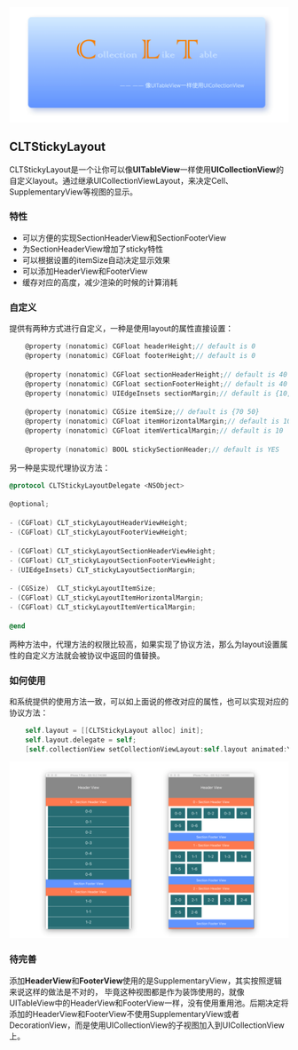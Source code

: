 ![](clt.png)

## **CLTStickyLayout** 

CLTStickyLayout是一个让你可以像**UITableView**一样使用**UICollectionView**的自定义layout。通过继承UICollectionViewLayout，来决定Cell、SupplementaryView等视图的显示。



### 特性

- 可以方便的实现SectionHeaderView和SectionFooterView
- 为SectionHeaderView增加了sticky特性
- 可以根据设置的itemSize自动决定显示效果
- 可以添加HeaderView和FooterView
- 缓存对应的高度，减少渲染的时候的计算消耗



### 自定义

提供有两种方式进行自定义，一种是使用layout的属性直接设置：

```objective-c
    @property (nonatomic) CGFloat headerHeight;// default is 0
    @property (nonatomic) CGFloat footerHeight;// default is 0

    @property (nonatomic) CGFloat sectionHeaderHeight;// default is 40
    @property (nonatomic) CGFloat sectionFooterHeight;// default is 40
    @property (nonatomic) UIEdgeInsets sectionMargin;// default is {10,10,10,10}

    @property (nonatomic) CGSize itemSize;// default is {70 50}
    @property (nonatomic) CGFloat itemHorizontalMargin;// default is 10
    @property (nonatomic) CGFloat itemVerticalMargin;// default is 10

    @property (nonatomic) BOOL stickySectionHeader;// default is YES
```

另一种是实现代理协议方法：

```objective-c
@protocol CLTStickyLayoutDelegate <NSObject>

@optional;

- (CGFloat) CLT_stickyLayoutHeaderViewHeight;
- (CGFloat) CLT_stickyLayoutFooterViewHeight;

- (CGFloat) CLT_stickyLayoutSectionHeaderViewHeight;
- (CGFloat) CLT_stickyLayoutSectionFooterViewHeight;
- (UIEdgeInsets) CLT_stickyLayoutSectionMargin;

- (CGSize)  CLT_stickyLayoutItemSize;
- (CGFloat) CLT_stickyLayoutItemHorizontalMargin;
- (CGFloat) CLT_stickyLayoutItemVerticalMargin;

@end
```

两种方法中，代理方法的权限比较高，如果实现了协议方法，那么为layout设置属性的自定义方法就会被协议中返回的值替换。



### 如何使用

和系统提供的使用方法一致，可以如上面说的修改对应的属性，也可以实现对应的协议方法：

```objective-c
    self.layout = [[CLTStickyLayout alloc] init];
    self.layout.delegate = self;
    [self.collectionView setCollectionViewLayout:self.layout animated:YES];
```



![](sample.png)



### 待完善

添加**HeaderView**和**FooterView**使用的是SupplementaryView，其实按照逻辑来说这样的做法是不对的， 毕竟这种视图都是作为装饰使用的，就像UITableView中的HeaderView和FooterView一样，没有使用重用池。后期决定将添加的HeaderView和FooterView不使用SupplementaryView或者DecorationView，而是使用UICollectionView的子视图加入到UICollectionView上。



